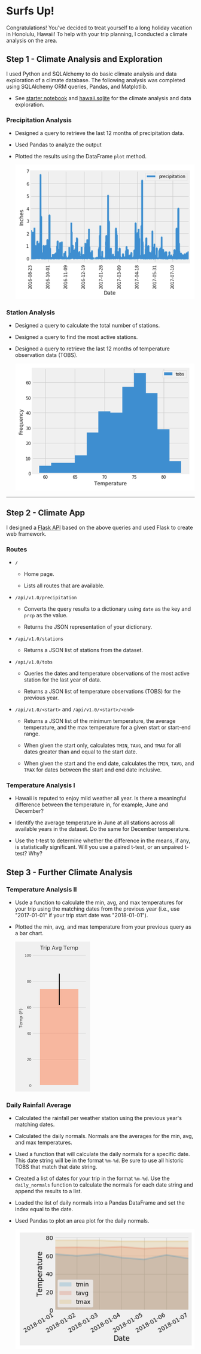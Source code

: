 # Surfs Up!

Congratulations! You've decided to treat yourself to a long holiday vacation in Honolulu, Hawaii! To help with your trip planning, I conducted a climate analysis on the area. 

## Step 1 - Climate Analysis and Exploration

I used Python and SQLAlchemy to do basic climate analysis and data exploration of a climate database. The following analysis was completed using SQLAlchemy ORM queries, Pandas, and Matplotlib.

* See [starter notebook](climate_starter.ipynb) and [hawaii.sqlite](Resources/hawaii.sqlite) for the climate analysis and data exploration.

### Precipitation Analysis

* Designed a query to retrieve the last 12 months of precipitation data.

* Used Pandas to analyze the output

* Plotted the results using the DataFrame `plot` method.

  ![precipitation](Images/precipitation.png)

### Station Analysis

* Designed a query to calculate the total number of stations.

* Designed a query to find the most active stations.

* Designed a query to retrieve the last 12 months of temperature observation data (TOBS).

    ![station-histogram](Images/station-histogram.png)

- - -

## Step 2 - Climate App

I designed a [Flask API]() based on the above queries and used Flask to create web framework. 

### Routes

* `/`

  * Home page.

  * Lists all routes that are available.

* `/api/v1.0/precipitation`

  * Converts the query results to a dictionary using `date` as the key and `prcp` as the value.

  * Returns the JSON representation of your dictionary.

* `/api/v1.0/stations`

  * Returns a JSON list of stations from the dataset.

* `/api/v1.0/tobs`
  * Queries the dates and temperature observations of the most active station for the last year of data.
  
  * Returns a JSON list of temperature observations (TOBS) for the previous year.

* `/api/v1.0/<start>` and `/api/v1.0/<start>/<end>`

  * Returns a JSON list of the minimum temperature, the average temperature, and the max temperature for a given start or start-end range.

  * When given the start only, calculates `TMIN`, `TAVG`, and `TMAX` for all dates greater than and equal to the start date.

  * When given the start and the end date, calculates the `TMIN`, `TAVG`, and `TMAX` for dates between the start and end date inclusive.


### Temperature Analysis I

* Hawaii is reputed to enjoy mild weather all year. Is there a meaningful difference between the temperature in, for example, June and December?

* Identify the average temperature in June at all stations across all available years in the dataset. Do the same for December temperature.

* Use the t-test to determine whether the difference in the means, if any, is statistically significant. Will you use a paired t-test, or an unpaired t-test? Why?

## Step 3 - Further Climate Analysis 

### Temperature Analysis II

* Usde a function to calculate the min, avg, and max temperatures for your trip using the matching dates from the previous year (i.e., use "2017-01-01" if your trip start date was "2018-01-01").

* Plotted the min, avg, and max temperature from your previous query as a bar chart.

    ![temperature](Images/temperature.png)

### Daily Rainfall Average

* Calculated the rainfall per weather station using the previous year's matching dates.

* Calculated the daily normals. Normals are the averages for the min, avg, and max temperatures.

* Used a function that will calculate the daily normals for a specific date. This date string will be in the format `%m-%d`. Be sure to use all historic TOBS that match that date string.

* Created a list of dates for your trip in the format `%m-%d`. Use the `daily_normals` function to calculate the normals for each date string and append the results to a list.

* Loaded the list of daily normals into a Pandas DataFrame and set the index equal to the date.

* Used Pandas to plot an area plot for the daily normals.

  ![daily-normals](Images/daily-normals.png)
